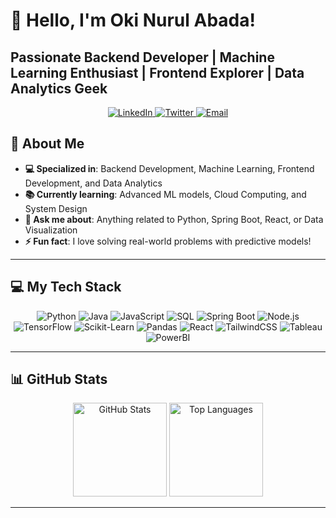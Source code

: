 # 👋 Hello, I'm **Oki Nurul Abada**!

## Passionate Backend Developer | Machine Learning Enthusiast | Frontend Explorer | Data Analytics Geek
<div align="center">
  <a href="https://www.linkedin.com/in/oki-nurul-abada-2b0690233/" target="_blank">
    <img src="https://img.shields.io/badge/LinkedIn-0077B5?style=for-the-badge&logo=linkedin&logoColor=white" alt="LinkedIn" />
  </a>
  <a href="https://x.com/OkiMisbahudin" target="_blank">
    <img src="https://img.shields.io/badge/Twitter-1DA1F2?style=for-the-badge&logo=twitter&logoColor=white" alt="Twitter" />
  </a>
  <a href="mailto:okinabada@gmail.com">
    <img src="https://img.shields.io/badge/Email-D14836?style=for-the-badge&logo=gmail&logoColor=white" alt="Email" />
  </a>
</div>

## 🌟 About Me
- **💻 Specialized in**: Backend Development, Machine Learning, Frontend Development, and Data Analytics
- **📚 Currently learning**: Advanced ML models, Cloud Computing, and System Design
- **💬 Ask me about**: Anything related to Python, Spring Boot, React, or Data Visualization
- **⚡ Fun fact**: I love solving real-world problems with predictive models!

---

## 💻 My Tech Stack

<div align="center">
  <!-- Programming Languages -->
  <img src="https://img.shields.io/badge/-Python-333?logo=python&logoColor=yellow&style=for-the-badge" alt="Python" />
  <img src="https://img.shields.io/badge/-Java-333?logo=java&logoColor=red&style=for-the-badge" alt="Java" />
  <img src="https://img.shields.io/badge/-JavaScript-333?logo=javascript&logoColor=yellow&style=for-the-badge" alt="JavaScript" />
  <img src="https://img.shields.io/badge/-SQL-333?logo=mysql&logoColor=blue&style=for-the-badge" alt="SQL" />

  <!-- Backend -->
  <img src="https://img.shields.io/badge/-SpringBoot-333?logo=springboot&logoColor=6DB33F&style=for-the-badge" alt="Spring Boot" />
  <img src="https://img.shields.io/badge/-Node.js-333?logo=node.js&logoColor=green&style=for-the-badge" alt="Node.js" />

  <!-- Machine Learning & Data Science -->
  <img src="https://img.shields.io/badge/-TensorFlow-333?logo=tensorflow&logoColor=orange&style=for-the-badge" alt="TensorFlow" />
  <img src="https://img.shields.io/badge/-Scikit--Learn-333?logo=scikitlearn&logoColor=blue&style=for-the-badge" alt="Scikit-Learn" />
  <img src="https://img.shields.io/badge/-Pandas-333?logo=pandas&logoColor=white&style=for-the-badge" alt="Pandas" />

  <!-- Frontend -->
  <img src="https://img.shields.io/badge/-React-333?logo=react&logoColor=61DAFB&style=for-the-badge" alt="React" />
  <img src="https://img.shields.io/badge/-TailwindCSS-333?logo=tailwindcss&logoColor=06B6D4&style=for-the-badge" alt="TailwindCSS" />

  <!-- Data Analytics -->
  <img src="https://img.shields.io/badge/-Tableau-333?logo=tableau&logoColor=orange&style=for-the-badge" alt="Tableau" />
  <img src="https://img.shields.io/badge/-PowerBI-333?logo=powerbi&logoColor=yellow&style=for-the-badge" alt="PowerBI" />
</div>


---

## 📊 GitHub Stats
<div align="center">
  <img src="https://github-readme-stats.vercel.app/api?username=onuda22&show_icons=true&theme=radical" alt="GitHub Stats" height="150px" />
  <img src="https://github-readme-stats.vercel.app/api/top-langs/?username=onuda22&layout=compact&theme=radical" alt="Top Languages" height="150px" />
</div>

---
